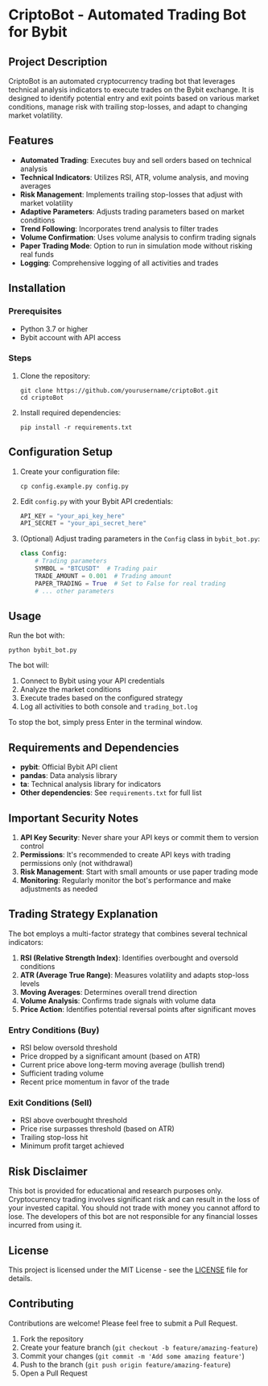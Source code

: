 # CriptoBot - Automated Trading Bot for Bybit

## Project Description
CriptoBot is an automated cryptocurrency trading bot that leverages technical analysis indicators to execute trades on the Bybit exchange. It is designed to identify potential entry and exit points based on various market conditions, manage risk with trailing stop-losses, and adapt to changing market volatility.

## Features
- **Automated Trading**: Executes buy and sell orders based on technical analysis
- **Technical Indicators**: Utilizes RSI, ATR, volume analysis, and moving averages
- **Risk Management**: Implements trailing stop-losses that adjust with market volatility
- **Adaptive Parameters**: Adjusts trading parameters based on market conditions
- **Trend Following**: Incorporates trend analysis to filter trades
- **Volume Confirmation**: Uses volume analysis to confirm trading signals
- **Paper Trading Mode**: Option to run in simulation mode without risking real funds
- **Logging**: Comprehensive logging of all activities and trades

## Installation

### Prerequisites
- Python 3.7 or higher
- Bybit account with API access

### Steps
1. Clone the repository:
   ```
   git clone https://github.com/yourusername/criptoBot.git
   cd criptoBot
   ```

2. Install required dependencies:
   ```
   pip install -r requirements.txt
   ```

## Configuration Setup

1. Create your configuration file:
   ```
   cp config.example.py config.py
   ```

2. Edit `config.py` with your Bybit API credentials:
   ```python
   API_KEY = "your_api_key_here"
   API_SECRET = "your_api_secret_here"
   ```

3. (Optional) Adjust trading parameters in the `Config` class in `bybit_bot.py`:
   ```python
   class Config:
       # Trading parameters
       SYMBOL = "BTCUSDT"  # Trading pair
       TRADE_AMOUNT = 0.001  # Trading amount
       PAPER_TRADING = True  # Set to False for real trading
       # ... other parameters
   ```

## Usage

Run the bot with:
```
python bybit_bot.py
```

The bot will:
1. Connect to Bybit using your API credentials
2. Analyze the market conditions
3. Execute trades based on the configured strategy
4. Log all activities to both console and `trading_bot.log`

To stop the bot, simply press Enter in the terminal window.

## Requirements and Dependencies

- **pybit**: Official Bybit API client
- **pandas**: Data analysis library
- **ta**: Technical analysis library for indicators
- **Other dependencies**: See `requirements.txt` for full list

## Important Security Notes

1. **API Key Security**: Never share your API keys or commit them to version control
2. **Permissions**: It's recommended to create API keys with trading permissions only (not withdrawal)
3. **Risk Management**: Start with small amounts or use paper trading mode
4. **Monitoring**: Regularly monitor the bot's performance and make adjustments as needed

## Trading Strategy Explanation

The bot employs a multi-factor strategy that combines several technical indicators:

1. **RSI (Relative Strength Index)**: Identifies overbought and oversold conditions
2. **ATR (Average True Range)**: Measures volatility and adapts stop-loss levels
3. **Moving Averages**: Determines overall trend direction
4. **Volume Analysis**: Confirms trade signals with volume data
5. **Price Action**: Identifies potential reversal points after significant moves

### Entry Conditions (Buy)
- RSI below oversold threshold
- Price dropped by a significant amount (based on ATR)
- Current price above long-term moving average (bullish trend)
- Sufficient trading volume
- Recent price momentum in favor of the trade

### Exit Conditions (Sell)
- RSI above overbought threshold
- Price rise surpasses threshold (based on ATR)
- Trailing stop-loss hit
- Minimum profit target achieved

## Risk Disclaimer

This bot is provided for educational and research purposes only. Cryptocurrency trading involves significant risk and can result in the loss of your invested capital. You should not trade with money you cannot afford to lose. The developers of this bot are not responsible for any financial losses incurred from using it.

## License

This project is licensed under the MIT License - see the [LICENSE](LICENSE) file for details.

## Contributing

Contributions are welcome! Please feel free to submit a Pull Request.

1. Fork the repository
2. Create your feature branch (`git checkout -b feature/amazing-feature`)
3. Commit your changes (`git commit -m 'Add some amazing feature'`)
4. Push to the branch (`git push origin feature/amazing-feature`)
5. Open a Pull Request

